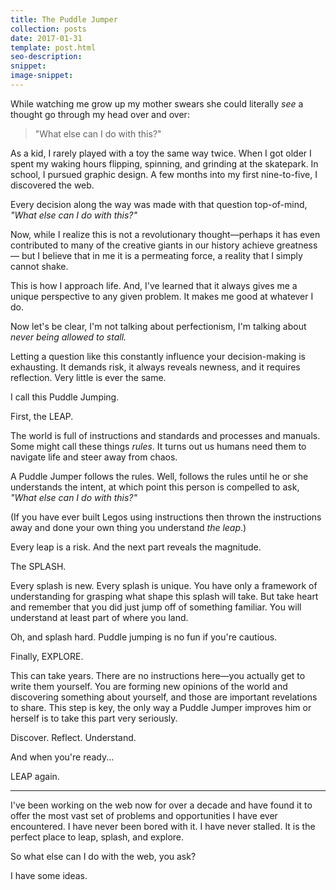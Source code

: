 ```yaml
---
title: The Puddle Jumper
collection: posts
date: 2017-01-31
template: post.html
seo-description:
snippet:
image-snippet:
---
```


While watching me grow up my mother swears she could literally *see* a thought go through my head over and over:

> "What else can I do with this?"

As a kid, I rarely played with a toy the same way twice. When I got older I spent my waking hours flipping, spinning, and grinding at the skatepark. In school, I pursued graphic design. A few months into my first nine-to-five, I discovered the web.

Every decision along the way was made with that question top-of-mind, *"What else can I do with this?"*

Now, while I realize this is not a revolutionary thought&mdash;perhaps it has even contributed to many of the creative giants in our history achieve greatness&mdash; but I believe that in me it is a permeating force, a reality that I simply cannot shake.

This is how I approach life. And, I've learned that it always gives me a unique perspective to any given problem. It makes me good at whatever I do.

Now let's be clear, I'm not talking about perfectionism, I'm talking about *never being allowed to stall.*

Letting a question like this constantly influence your decision-making is exhausting. It demands risk, it always reveals newness, and it requires reflection. Very little is ever the same.

I call this Puddle Jumping.

First, the LEAP.

The world is full of instructions and standards and processes and manuals. Some might call these things *rules*. It turns out us humans need them to navigate life and steer away from chaos.

A Puddle Jumper follows the rules. Well, follows the rules until he or she understands the intent, at which point this person is compelled to ask, *"What else can I do with this?"*

(If you have ever built Legos using instructions then thrown the instructions away and done your own thing you understand *the leap*.)

Every leap is a risk. And the next part reveals the magnitude.

The SPLASH.

Every splash is new. Every splash is unique. You have only a framework of understanding for grasping what shape this splash will take. But take heart and remember that you did just jump off of something familiar. You will understand at least part of where you land.

Oh, and splash hard. Puddle jumping is no fun if you're cautious.

Finally, EXPLORE.

This can take years. There are no instructions here&mdash;you actually get to write them yourself. You are forming new opinions of the world and discovering something about yourself, and those are important revelations to share. This step is key, the only way a Puddle Jumper improves him or herself is to take this part very seriously.

Discover. Reflect. Understand.

And when you're ready...

LEAP again.

---

I've been working on the web now for over a decade and have found it to offer the most vast set of problems and opportunities I have ever encountered. I have never been bored with it. I have never stalled. It is the perfect place to leap, splash, and explore.

So what else can I do with the web, you ask?

I have some ideas.